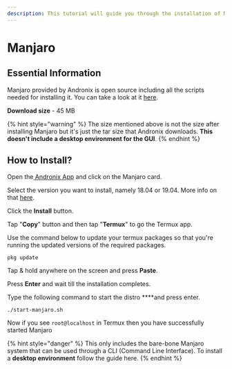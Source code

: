 ```yaml
---
description: This tutorial will guide you through the installation of Manjaro.
---
```


# Manjaro

## Essential Information

Manjaro provided by Andronix is open source including all the scripts needed for installing it. You can take a look at it [here](https://github.com/AndronixApp/AndronixOrigin).

**Download size** - 45 MB

{% hint style="warning" %}
The size mentioned above is not the size after installing Manjaro but it's just the tar size that Andronix downloads. **This doesn't include a desktop environment for the GUI**.
{% endhint %}

## How to Install?

Open the[ Andronix App](https://andronix.app/) and click on the Manjaro card.

Select the version you want to install, namely 18.04 or 19.04. More info on that [here](https://itsfoss.com/ubuntu-19-04-release-features/).

Click the **Install** button.

Tap "**Copy**" button and then tap "**Termux**" to go the Termux app.

Use the command below to update your termux packages so that you're running the updated versions of the required packages.

```text
pkg update
```

Tap & hold anywhere on the screen and press **Paste**.

Press **Enter** and wait till the installation completes. 

Type the following command to start the distro ****and press enter.

```text
./start-manjaro.sh
```

Now if you see `root@localhost` in Termux then you have successfully started Manjaro 

{% hint style="danger" %}
This only includes the bare-bone Manjaro system that can be used through a CLI \(Command Line Interface\). To install a **desktop environment** follow the guide here.
{% endhint %}

